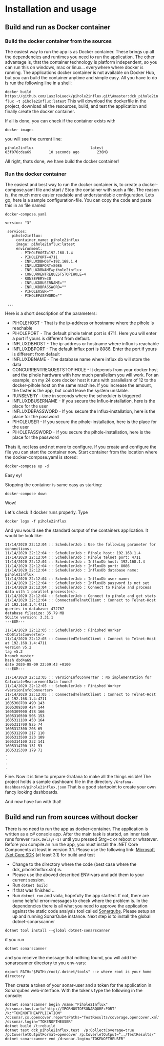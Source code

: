 # Installation and usage

## Build and run as Docker container

### Build the docker container from the sources
The easiest way to run the app is as Docker container. 
These brings up all the dependencies and runtimes you need to run the application. The other advantage is, that the
container technology is platform independent, so you can run this on windows, mac or linux... everywhere where docker
is running.
The applications docker container is not available on Docker Hub, but you can build the container anytime and simple easy.
All you have to do is run the following line in a shell:

`docker build https://github.com/LaszloLueck/pihole2influx.git\#master:dck_pihole2influx -t pihole2influx:latest`
This will download the dockerfile in the project, download all the resources, build, and test the application and finally
create the docker container.

If all is done, you can check if the container exists with

`docker images`

you will see the current line:

`pihole2influx                          latest              83f876cdea69        10 seconds ago        236MB`

All right, thats done, we have build the docker container!

### Run the docker container
The easiest and best way to run the docker container is, to create a docker-compose.yaml file and start / Stop the
container with such a file. The reason is, the much more easier readable and understandable configuration.
Lets go, here is a sample configuration-file. You can copy the code and paste this in an file named

`docker-compose.yaml`

```
version: "3" 
 
 services:
   pihole2influx:
     container_name: pihole2influx
     image: pihole2influx:latest
     environment:
       - PIHOLEHOST=192.168.1.4
       - PIHOLEPORT=4711
       - INFLUXDBHOST=192.168.1.4
       - INFLUXDBPORT=8086
       - INFLUXDBNAME=pihole2influx
       - CONCURRENTREQUESTSTOPIHOLE=4
       - RUNSEVERY=30
       - INFLUXDBUSERNAME=""
       - INFLUXDBPASSWORD=""
       - PIHOLEUSER=""
       - PIHOLEPASSWORD=""

 ...
```
Here is a short description of the parameters:

- PIHOLEHOST - That is the ip-address or hostname where the pihole is reachable
- PIHOLEPORT - The default pihole telnet port is 4711. Here you will enter a port if yours is different from default.
- INFLUXDBHOST - The ip-address or hostname where influx is reachable
- INFLUXDBPORT - The default influx port is 8086. Enter the port if yours is different from default
- INFLUXDBNAME - The database name where influx db will store the data
- CONCURRENTREQUESTSTOPIHOLE - It depends from your docker host and the pihole hardware with how much parallelism you will work. For an example, on my 24 core docker host it runs with parallelism of 12 to the docker-pihole host on the same machine. If you increase the amount, the faster is the app, but could leave the system unstable.
- RUNSEVERY - time in seconds where the scheduler is triggered
- INFLUXDBUSERNAME - If you secure the Influx-installation, here is the place for the user
- INFLUXDBPASSWORD - If you secure the Influx-installation, here is the place for the password
- PIHOLEUSER - If you secure the pihole-installation, here is the place for the user
- PIHOLEPASSWORD - If you secure the pihole-installation, here is the place for the password

Thats it, not less and not more to configure.
If you create and configure the file you can start the container now.
Start container from the location where the docker-compose.yaml is stored:

`docker-compose up -d`

Easy ey!

Stopping the container is same easy as starting:

`docker-compose down`

Wow!

Let's check if docker runs properly.
Type

`docker logs -f pihole2influx`

And you would see the standard output of the containers application. It would be look like:

```
11/14/2020 22:12:04 :: SchedulerJob : Use the following parameter for connections:
11/14/2020 22:12:04 :: SchedulerJob : Pihole host: 192.168.1.4
11/14/2020 22:12:04 :: SchedulerJob : Pihole telnet port: 4711
11/14/2020 22:12:04 :: SchedulerJob : InfluxDb host: 192.168.1.4
11/14/2020 22:12:04 :: SchedulerJob : InfluxDb port: 8086
11/14/2020 22:12:04 :: SchedulerJob : InfluxDb database name: pihole2influx
11/14/2020 22:12:04 :: SchedulerJob : InfluxDb user name: 
11/14/2020 22:12:04 :: SchedulerJob : InfluxDb password is not set
11/14/2020 22:12:04 :: SchedulerJob : Connect to Pihole and process data with 1 parallel process(es).
11/14/2020 22:12:04 :: SchedulerJob : Connect to pihole and get stats
11/14/2020 22:12:04 :: ConnectedTelnetClient : Connect to Telnet-Host at 192.168.1.4:4711
queries in database: 472767
database filesize: 35.79 MB
SQLite version: 3.31.1
---EOM---

11/14/2020 22:12:05 :: SchedulerJob : Finished Worker <DbStatsConverter>
11/14/2020 22:12:05 :: ConnectedTelnetClient : Connect to Telnet-Host at 192.168.1.4:4711
version v5.2
tag v5.2
branch master
hash dbd4a69
date 2020-08-09 22:09:43 +0100
---EOM---

11/14/2020 22:12:05 :: VersionInfoConverter : No implementation for CalculateMeasurementData found!
11/14/2020 22:12:05 :: SchedulerJob : Finished Worker <VersionInfoConverter>
11/14/2020 22:12:05 :: ConnectedTelnetClient : Connect to Telnet-Host at 192.168.1.4:4711
1605308700 490 143
1605309300 424 144
1605309900 478 166
1605310500 505 153
1605311100 450 164
1605311700 825 74
1605312300 203 65
1605312900 217 110
1605313500 223 109
1605314100 232 141
1605314700 131 53
1605315300 179 71
.
.
.
.

```
 Fine.
 Now it is time to prepare Grafana to make all the things visible!
 The project holds a sample dashboard file in the directory `/Grafana-Dashboard/pihole2influx.json`
 That is a good startpoint to create your own fancy looking dashboards.
 
 And now have fun with that!
 
 ## Build and run from sources without docker
 There is no need to run the app as docker-container. The application is written as a c# console app. After the main task is started, an inner task runs forever
 `Task.Delay(-1)` until you pressed Strg+c or reboot or whatever.
 Before you compile an run the app, you must install the .NET Core Components at least in version 3.1. Please use the following link:
 <a href="https://dotnet.microsoft.com/download/dotnet-core/3.1" target="_blank">Microsoft .Net Core SDK</a> (at least 3.1) for build and test
 
 - Change to the directory where the code (best case where the dck_pihole2influx.sln) is.
 - Please use the aboved described ENV-vars and add them to your current session.
 - Run `dotnet build`
 - If that was finished ...
 - Run `dotnet run` and voila, hopefully the app started. If not, there are some helpful error-messages to check where the problem is.
 In the dependencies there is all what you need to approve the application against the static code analysis tool called <a href="https://www.sonarqube.org/" target="_blank">Sonarqube</a>.
 Please setup an up and running SonarQube instance.
 Next step is to install the global dotnet-sonarscanner
 
 `dotnet tool install --global dotnet-sonarscanner`
 
 if you run
 
 `dotnet sonarscanner`

and you receive the message that nothing found, you will add the sonarscanner directory to you env-vars:

`export PATH="$PATH:/root/.dotnet/tools" --> where root is your home directory`

Then create a token of your sonar-user and a token for the application in Sonarqubes web-interface.
With the tokens type the following in the console:
```
dotnet sonarscanner begin /name:"Pihole2Influx" /d:sonar.host.url="http://IPORHOSTOFSONARQUBE:PORT" /k:"TOKENOFTHEAPPLICATION" /d:sonar.cs.opencover.reportsPaths="TestResults/coverage.opencover.xml" /d:sonar.login="TOKENOFTHEUSER"
dotnet build /t:rebuild
dotnet test dck_pihole2influx.test  /p:CollectCoverage=true /p:CoverletOutputFormat=opencover /p:CoverletOutput="../TestResults/"
dotnet sonarscanner end /d:sonar.login="TOKENOFTHEUSER"
```